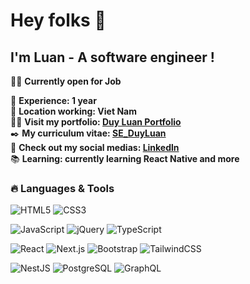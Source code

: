 # Hey folks 👋  
## I'm Luan - A software engineer !  

🏋🏼 **Currently open for Job**

🚀 **Experience: 1 year**  
💼 **Location working: Viet Nam**       
👋🏼 **Visit my portfolio: <a href="https://v0-duy-luan-portfolio.vercel.app/" target="_blank">Duy Luan Portfolio</a>**      
✒️ **My curriculum vitae: <a href="https://itviec.com/cv-preview" target="_blank">SE_DuyLuan</a>**       
🤖 **Check out my social medias: <a href="https://www.linkedin.com/in/mai-duy-lu%C3%A2n-838626250/" target="_blank">Linkedln</a>**   
📚 **Learning: currently learning React Native and more**  

### 🔥 Languages & Tools
![HTML5](https://img.shields.io/badge/HTML5-E34F26?style=flat-square&logo=html5&logoColor=white)
![CSS3](https://img.shields.io/badge/CSS3-1572B6?style=flat-square&logo=css3&logoColor=white)
<br>

![JavaScript](https://img.shields.io/badge/JavaScript-F7DF1E?style=flat-square&logo=javascript&logoColor=black)
![jQuery](https://img.shields.io/badge/jQuery-0769AD?style=flat-square&logo=jquery&logoColor=white)
![TypeScript](https://img.shields.io/badge/TypeScript-3178C6?style=flat-square&logo=typescript&logoColor=white)
<br>

![React](https://img.shields.io/badge/React-61DAFB?style=flat-square&logo=react&logoColor=black)
![Next.js](https://img.shields.io/badge/Next.js-000000?style=flat-square&logo=nextdotjs&logoColor=white)
![Bootstrap](https://img.shields.io/badge/Bootstrap-7952B3?style=flat-square&logo=bootstrap&logoColor=white)
![TailwindCSS](https://img.shields.io/badge/TailwindCSS-38B2AC?style=flat-square&logo=tailwind-css&logoColor=white)
<br>

![NestJS](https://img.shields.io/badge/NestJS-E0234E?style=flat-square&logo=nestjs&logoColor=white)
![PostgreSQL](https://img.shields.io/badge/PostgreSQL-336791?style=flat-square&logo=postgresql&logoColor=white)
![GraphQL](https://img.shields.io/badge/GraphQL-E10098?style=flat-square&logo=graphql&logoColor=white)

